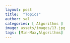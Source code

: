 ```yaml
---
layout: post
title:  "Topics"
author: sal
categories: [ Algorithms ]
image: assets/images/13.jpg
tags: [Min-Max,Algorithms]
---
```

### 
